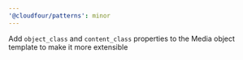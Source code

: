 ```yaml
---
'@cloudfour/patterns': minor
---
```


Add `object_class` and `content_class` properties to the Media object template to make it more extensible
